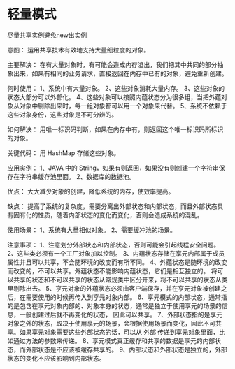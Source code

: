 # 轻量模式

尽量共享实例避免new出实例

意图：
	运用共享技术有效地支持大量细粒度的对象。

主要解决：
	在有大量对象时，有可能会造成内存溢出，我们把其中共同的部分抽象出来，如果有相同的业务请求，直接返回在内存中已有的对象，避免重新创建。

何时使用： 
	1、系统中有大量对象。 
	2、这些对象消耗大量内存。 
	3、这些对象的状态大部分可以外部化。 
	4、这些对象可以按照内蕴状态分为很多组，当把外蕴对象从对象中剔除出来时，每一组对象都可以用一个对象来代替。 
	5、系统不依赖于这些对象身份，这些对象是不可分辨的。

如何解决：
	用唯一标识码判断，如果在内存中有，则返回这个唯一标识码所标识的对象。

关键代码：
	用 HashMap 存储这些对象。

应用实例： 
	1、JAVA 中的 String，如果有则返回，如果没有则创建一个字符串保存在字符串缓存池里面。 
	2、数据库的数据池。

优点：
	大大减少对象的创建，降低系统的内存，使效率提高。

缺点：
	提高了系统的复杂度，需要分离出外部状态和内部状态，而且外部状态具有固有化的性质，随着内部状态的变化而变化，否则会造成系统的混乱。
	

使用场景： 
	1、系统有大量相似对象。 
	2、需要缓冲池的场景。

注意事项： 
	1、注意划分外部状态和内部状态，否则可能会引起线程安全问题。 
	2、这些类必须有一个工厂对象加以控制。
	3、内蕴状态存储在享元内部属于成员属性并且可以共享，不会随环境的改变而有所不同。
	4、外蕴状态是随环境的改变而改变的，不可以共享。外蕴状态不能影响内蕴状态，它们是相互独立的。
	   将可以共享的状态和不可以共享的状态从常规类中区分开来，将不可以共享的状态从类里剔除出去。
    5、亨元对象的外蕴状态必须由客户端保存，并在亨元对象被创建之后，在需要使用的时候再传入到亨元对象内部。
	6、享元模式的内部状态，通常指的是包含在享元对象内部的、对象本身的状态，通常是独立于使用享元的场景的信息，一般创建过后就不再变化的状态，  因此可以共享。
	7、外部状态指的是享元对象之外的状态，取决于使用享元的场景，会根据使用场景而变化，因此不可共享。如果享元对象需要这些外部状态的话，可以从  外部  传递到享元对象里面，比如通过方法的参数来传递。
	8、享元模式真正缓存和共享的数据是享元的内部状态，而外部状态是不应该被缓存共享的。
	9、内部状态和外部状态是独立的，外部状态的变化不应该影响到内部状态。
